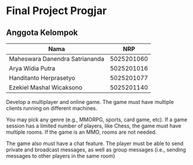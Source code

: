 # Final Project Progjar

## Anggota Kelompok
Nama | NRP
---------- | ----------
Maheswara Danendra Satriananda | 5025201060
Arya Widia Putra | 5025201016
Handitanto Herprasetyo | 5025201077
Ezekiel Mashal Wicaksono | 5025201140

Develop a multiplayer and online game. The game must have multiple clients running on different machines.

You may pick any genre (e.g., MMORPG, sports, card game, etc). If a game session has a limited number of players, like Chess, the game must have multiple rooms. If the game is an MMO, rooms are not needed.

The game also must have a chat feature. The player must be able to send private and broadcast messages, as well as group messages (i.e., sending messages to other players in the same room)
